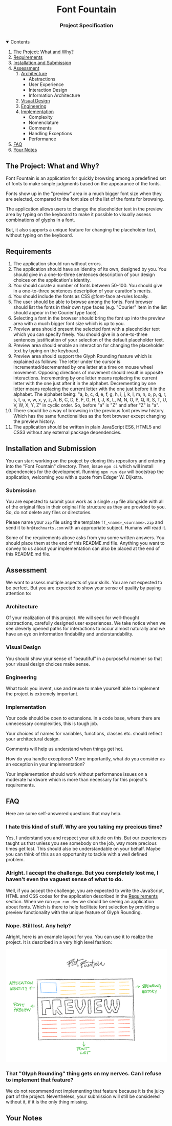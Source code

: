 <div align="center">

  # Font Fountain

  <h3 align="center">Project Specification</h3>

</div>

<br />

<details open>
<summary>Contents</summary>
<ol>
  <li><a href="#the-project-what-and-why">The Project: What and Why?</a></li>
  <li><a href="#requirements">Requirements</a></li>
  <li><a href="#installation-and-submission">Installation and Submission</a></li>
  <li>
    <a href="#assessment">Assessment</a>
    <ol>
      <li>
        <a href="#architecture">Architecture</a>
        <ul>
          <li>Abstractions</li>
          <li>User Experience</li>
          <li>Interaction Design</li>
          <li>Information Architecture</li>
        </ul>
      </li>
      <li><a href="#visual-design">Visual Design</a></li>
      <li><a href="#engineering">Engineering</a></li>
      <li>
        <a href="#implementation">Implementation</a>
        <ul>
          <li>Complexity</li>
          <li>Nomenclature</li>
          <li>Comments</li>
          <li>Handling Exceptions</li>
          <li>Performance</li>
        </ul>
      </li>
    </ol>
  </li>
  <li><a href="#faq">FAQ</a></li>
  <li><a href="#your-notes">Your Notes</a></li>
</ol>

## The Project: What and Why?
Font Fountain is an application for quickly browsing among a predefined set of fonts to make simple judgments based on the appearance of the fonts.

Fonts show up in the "preview" area in a much bigger font size when they are selected, compared to the font size of the list of the fonts for browsing.

The application allows users to change the placeholder text in the preview area by typing on the keyboard to make it possible to visually assess
combinations of glyphs in a font.

But, it also supports a unique feature for changing the placeholder text, without typing on the keyboard.


## Requirements

1. The application should run without errors.
2. The application should have an identity of its own, designed by you. You should give in a one-to-three sentences description of your design choices on the application's identity.
3. You should curate a number of fonts between 50-100. You should give in a one-to-three sentences description of your curation's merits.
4. You should include the fonts as CSS @font-face at-rules locally.
5. The user should be able to browse among the fonts. Font browser should list the fonts in their own type faces (e.g. "Courier" item in the list should appear in the Courier type face).
6. Selecting a font in the browser should bring the font up into the preview area with a much bigger font size which is up to you.
7. Preview area should present the selected font with a placeholder text which you can specify freely. You should give in a one-to-three sentences justification of your selection of the default placeholder text.
8. Preview area should enable an interaction for changing the placeholder text by typing on the keyboard.
9. Preview area should support the Glyph Rounding feature which is explained as follows: The letter under the cursor is incremented/decremented by one letter at a time on mouse wheel movement. Opposing directions of movement should result in opposite interactions.
   Incrementing by one letter means replacing the current letter with the one just after it in the alphabet. Decrementing by one letter means replacing the current letter with the one just before it in the alphabet. 
   The alphabet being: "a, b, c, d, e, f, g, h, i, j, k, l, m, n, o, p, q, r, s, t, u, v, w, x, y, z, A, B, C, D, E, F, G, H, I, J, K, L, M, N, O, P, Q, R, S, T, U, V, W, X, Y, Z" in cyclic order. So, before "a" is "Z" and after "Z" is "a".
10. There should be a way of browsing in the previous font preview history. Which has the same functionalities as the font browser except changing the preview history.
11. The application should be written in plain JavaScript ES6, HTML5 and CSS3 without any external package dependencies.


## Installation and Submission
You can start working on the project by cloning this repository and entering into the "Font Fountain" directory.
Then, issue `npm ci` which will install dependencies for the development. Running `npm run dev` will bootstrap the application, welcoming you with a quote from Edsger W. Dijkstra.

### Submission
You are expected to submit your work as a single `zip` file alongside with all of the original files in their original file structure as they are provided to you.
So, do not delete any files or directories.

Please name your `zip` file using the template `ff_<name>_<surname>.zip` and send it to `hr@technarts.com` with an appropriate subject. Humans will read it.

Some of the requirements above asks from you some written answers. You should place them at the end of this README.md file.
Anything you want to convey to us about your implementation can also be placed at the end of this README.md file.


## Assessment
We want to assess multiple aspects of your skills. You are not expected to be perfect.
But you are expected to show your sense of quality by paying attention to:

### Architecture
Of your realization of this project. We will seek for well-thought abstractions, carefully designed user experiences.
We take notice when we see cleverly opened paths for interactions to occur almost naturally and we have an eye on information findability and understandability.

### Visual Design
You should show your sense of "beautiful" in a purposeful manner so that your visual design choices make sense.

### Engineering
What tools you invent, use and reuse to make yourself able to implement the project is extremely important.

### Implementation
Your code should be open to extensions. In a code base, where there are unnecessary complexities, this is tough job.

Your choices of names for variables, functions, classes etc. should reflect your architectural design.

Comments will help us understand when things get hot.

How do you handle exceptions? More importantly, what do you consider as an exception in your implementation?

Your implementation should work without performance issues on a moderate hardware which is more than necessary for this project's requirements.


## FAQ
Here are some self-answered questions that may help.

### I hate this kind of stuff. Why are you taking my precious time?
Yes, I understand you and respect your attitude on this.
But our experiences taught us that unless you see somebody on the job, way more precious times get lost. This should also be understandable on your behalf.
Maybe you can think of this as an opportunity to tackle with a well defined problem.

### Alright. I accept the challenge. But you completely lost me, I haven't even the vaguest sense of what to do.
Well, if you accept the challenge, you are expected to write the JavaScript, HTML and CSS codes for the application described in the <a href="#requirements">Requirements</a> section.
When we run `npm run dev` we should be seeing an application about fonts. Which is there to help facilitate font selection by providing a preview functionality with the unique feature of Glyph Rounding.

### Nope. Still lost. Any help?
Alright, here is an example layout for you. You can use it to realize the project. It is described in a very high level fashion:

![Font Fountain Layout Design](src/static/Font_Fountain.png)

### That "Glyph Rounding" thing gets on my nerves. Can I refuse to implement that feature?
We do not recommend not implementing that feature because it is the juicy part of the project.
Nevertheless, your submission will still be considered without it, if it is the only thing missing.


## Your Notes

